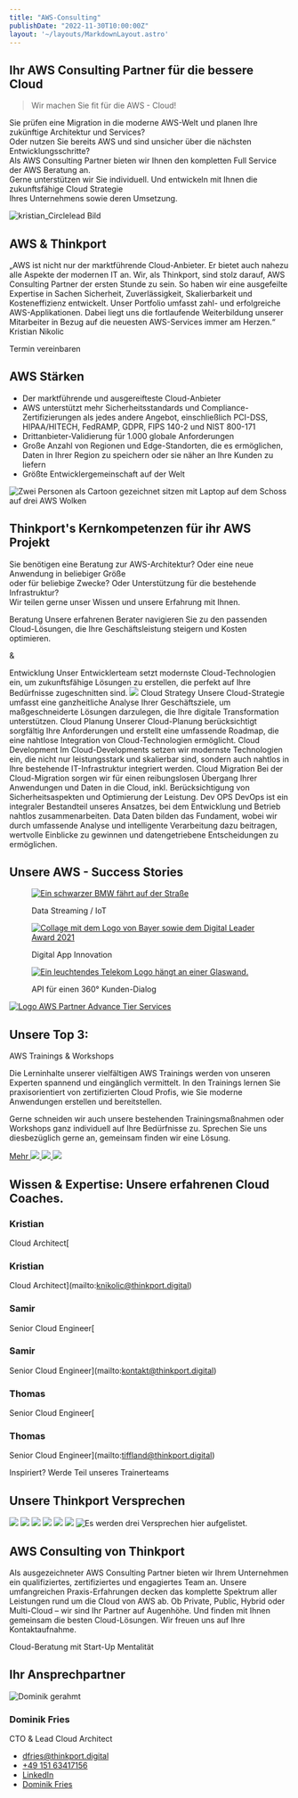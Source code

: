 ```yaml
---
title: "AWS-Consulting"
publishDate: "2022-11-30T10:00:00Z"
layout: '~/layouts/MarkdownLayout.astro'
---
```


## Ihr AWS Consulting Partner für die bessere Cloud

> Wir machen Sie fit für die AWS - Cloud!

Sie prüfen eine Migration in die moderne AWS-Welt und planen Ihre zukünftige Architektur und Services?  
Oder nutzen Sie bereits AWS und sind unsicher über die nächsten Entwicklungsschritte?  
Als AWS Consulting Partner bieten wir Ihnen den kompletten Full Service der AWS Beratung an.  
Gerne unterstützen wir Sie individuell. Und entwickeln mit Ihnen die zukunftsfähige Cloud Strategie  
Ihres Unternehmens sowie deren Umsetzung.

![kristian_Circlelead Bild](images/kristian_Circlelead-768x1024.webp)

## AWS & Thinkport

„AWS ist nicht nur der marktführende Cloud-Anbieter. Er bietet auch nahezu alle Aspekte der modernen IT an. Wir, als Thinkport, sind stolz darauf, AWS Consulting Partner der ersten Stunde zu sein. So haben wir eine ausgefeilte Expertise in Sachen Sicherheit, Zuverlässigkeit, Skalierbarkeit und Kosteneffizienz entwickelt. Unser Portfolio umfasst zahl- und erfolgreiche AWS-Applikationen. Dabei liegt uns die fortlaufende Weiterbildung unserer Mitarbeiter in Bezug auf die neuesten AWS-Services immer am Herzen.“  
Kristian Nikolic

 Termin vereinbaren[](#linksection)

## AWS Stärken

* Der marktführende und ausgereifteste Cloud-Anbieter
* AWS unterstützt mehr Sicherheitsstandards und Compliance-Zertifizierungen als jedes andere Angebot, einschließlich PCI-DSS, HIPAA/HITECH, FedRAMP, GDPR, FIPS 140-2 und NIST 800-171
* Drittanbieter-Validierung für 1.000 globale Anforderungen
* Große Anzahl von Regionen und Edge-Standorten, die es ermöglichen, Daten in Ihrer Region zu speichern oder sie näher an Ihre Kunden zu liefern
* Größte Entwicklergemeinschaft auf der Welt

![Zwei Personen als Cartoon gezeichnet sitzen mit Laptop auf dem Schoss auf drei AWS Wolken](images/Group-5-6-1024x902.png)[](#linksection)

## Thinkport's Kernkompetenzen für ihr AWS Projekt

Sie benötigen eine Beratung zur AWS-Architektur? Oder eine neue Anwendung in beliebiger Größe  
oder für beliebige Zwecke? Oder Unterstützung für die bestehende Infrastruktur?  
Wir teilen gerne unser Wissen und unsere Erfahrung mit Ihnen.

Beratung Unsere erfahrenen Berater navigieren Sie zu den passenden Cloud-Lösungen, die Ihre Geschäftsleistung steigern und Kosten optimieren.

&

Entwicklung Unser Entwicklerteam setzt modernste Cloud-Technologien ein, um zukunftsfähige Lösungen zu erstellen, die perfekt auf Ihre Bedürfnisse zugeschnitten sind. ![](images/Linien.png) Cloud Strategy Unsere Cloud-Strategie umfasst eine ganzheitliche Analyse Ihrer Geschäftsziele, um maßgeschneiderte Lösungen darzulegen, die Ihre digitale Transformation unterstützen. Cloud Planung Unserer Cloud-Planung berücksichtigt sorgfältig Ihre Anforderungen und erstellt eine umfassende Roadmap, die eine nahtlose Integration von Cloud-Technologien ermöglicht. Cloud Development Im Cloud-Developments setzen wir modernste Technologien ein, die nicht nur leistungsstark und skalierbar sind, sondern auch nahtlos in Ihre bestehende IT-Infrastruktur integriert werden. Cloud Migration Bei der Cloud-Migration sorgen wir für einen reibungslosen Übergang Ihrer Anwendungen und Daten in die Cloud, inkl. Berücksichtigung von Sicherheitsaspekten und Optimierung der Leistung. Dev OPS DevOps ist ein integraler Bestandteil unseres Ansatzes, bei dem Entwicklung und Betrieb nahtlos zusammenarbeiten. Data Daten bilden das Fundament, wobei wir durch umfassende Analyse und intelligente Verarbeitung dazu beitragen, wertvolle Einblicke zu gewinnen und datengetriebene Entscheidungen zu ermöglichen.

## Unsere AWS - Success Stories

<figure>

[![Ein schwarzer BMW fährt auf der Straße](images/rodan-can-6cqJPeTIuls-unsplash-1-min.png "BMW")](https://thinkport.digital/echtzeit-streaming-von-auto-daten-bmw/)

<figcaption>

Data Streaming / IoT

</figcaption>

</figure>

<figure>

[![Collage mit dem Logo von Bayer sowie dem Digital Leader Award 2021](images/2021_DLA_signets_EFFICIENCY_bayer-2.png)](https://thinkport.digital/simpl-aws-machine-learning-fur-bayer/)

<figcaption>

Digital App Innovation

</figcaption>

</figure>

<figure>

[![Ein leuchtendes Telekom Logo hängt an einer Glaswand.](images/mika-baumeister-o-oqR_WmqJU-unsplash-1-min.png)](https://thinkport.digital/api-fuer-einen-360-kunden-dialog-der-deutschen-telekom/)

<figcaption>

API für einen 360° Kunden-Dialog

</figcaption>

</figure>

[![Logo AWS Partner Advance Tier Services](images/AWS-Advanced-Tier-Services-Partner.webp)](https://partners.amazonaws.com/partners/0010L00001tBb55QAC/Thinkport%20GmbH)

## Unsere Top 3:  

AWS Trainings & Workshops

Die Lerninhalte unserer vielfältigen AWS Trainings werden von unseren Experten spannend und eingänglich vermittelt. In den Trainings lernen Sie praxisorientiert von zertifizierten Cloud Profis, wie Sie moderne Anwendungen erstellen und bereitstellen.  
  
Gerne schneiden wir auch unsere bestehenden Trainingsmaßnahmen oder Workshops ganz individuell auf Ihre Bedürfnisse zu. Sprechen Sie uns diesbezüglich gerne an, gemeinsam finden wir eine Lösung.

[Mehr ](https://thinkport.digital/cloud-trainings-workshops/)[![](images/Terraform-1024x463.png) ](https://thinkport.digital/terraform-fuer-aws-lernen/)[![](images/JS-1024x463.png) ](https://thinkport.digital/aws-fuer-javascript-developer/)[![](images/CD-1024x463.png)](https://thinkport.digital/ci-cd-mit-aws/)

## Wissen & Expertise: Unsere erfahrenen Cloud Coaches.

### Kristian

Cloud Architect[

### Kristian

Cloud Architect](mailto:knikolic@thinkport.digital)

### Samir

Senior Cloud Engineer[

### Samir

Senior Cloud Engineer](mailto:kontakt@thinkport.digital)

### Thomas

Senior Cloud Engineer[

### Thomas

Senior Cloud Engineer](mailto:tiffland@thinkport.digital)

Inspiriert? Werde Teil unseres Trainerteams

[](https://thinkport.digital/karriere-in-der-cloud/)

## Unsere Thinkport Versprechen

![](images/Frame-10.png) ![](images/Frame-13.png) ![](images/Frame-14.png) ![](images/Frame-11.png) ![](images/Frame-12.png) ![](images/Frame-15.png) ![Es werden drei Versprechen hier aufgelistet.](images/TP-Versprechen.png)

## AWS Consulting von Thinkport

Als ausgezeichneter AWS Consulting Partner bieten wir Ihrem Unternehmen ein qualifiziertes, zertifiziertes und engagiertes Team an. Unsere umfangreichen Praxis-Erfahrungen decken das komplette Spektrum aller Leistungen rund um die Cloud von AWS ab. Ob Private, Public, Hybrid oder Multi-Cloud – wir sind Ihr Partner auf Augenhöhe. Und finden mit Ihnen gemeinsam die besten Cloud-Lösungen. Wir freuen uns auf Ihre Kontaktaufnahme.

Cloud-Beratung mit Start-Up Mentalität

## Ihr Ansprechpartner

![Dominik gerahmt](images/Dominik_mH-2.png)

### Dominik Fries

CTO & Lead Cloud Architect

* [dfries@thinkport.digital](mailto:dfries@thinkport.digital)
* [+49 151 63417156](tel:+4915163417156)
* [LinkedIn](https://www.linkedin.com/in/dominik-fries-497ab7107/?originalSubdomain=de)
* [Dominik Fries](https://www.xing.com/profile/Dominik_Fries5)
